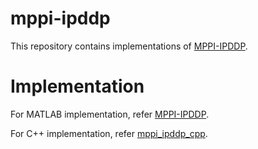 # mppi-ipddp
This repository contains implementations of [MPPI-IPDDP](https://arxiv.org/abs/2208.02439).

# Implementation
For MATLAB implementation, refer [MPPI-IPDDP](https://github.com/MC00614/mppi_ipddp_cpp).

For C++ implementation, refer [mppi_ipddp_cpp](https://github.com/MC00614/mppi_ipddp_cpp).